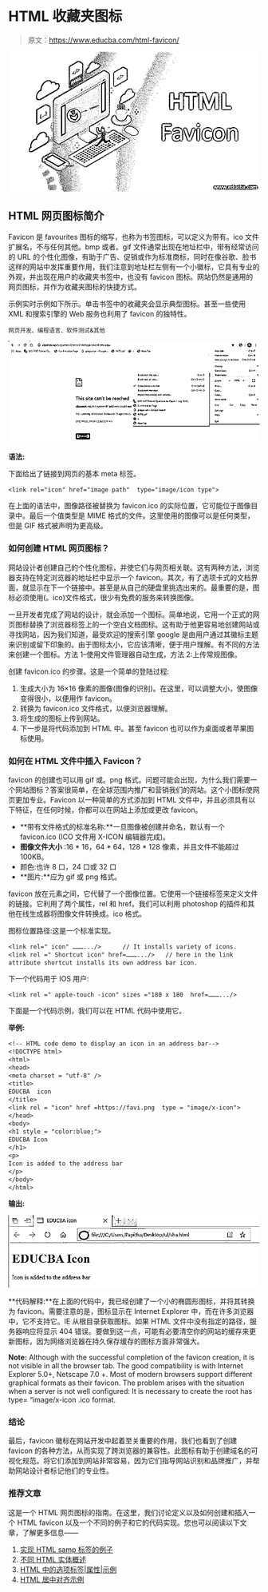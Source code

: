 # HTML 收藏夹图标

> 原文：<https://www.educba.com/html-favicon/>

![html favicon](img/5ac8998cf512c7c88d6b6273d98813ed.png)



## HTML 网页图标简介

Favicon 是 favourites 图标的缩写，也称为书签图标，可以定义为带有。ico 文件扩展名，不与任何其他。bmp 或者。gif 文件通常出现在地址栏中，带有经常访问的 URL 的个性化图像，有助于广告、促销或作为标准商标，同时在像谷歌、脸书这样的网站中发挥重要作用，我们注意到地址栏左侧有一个小徽标，它具有专业的外观，并出现在用户的收藏夹书签中，也没有 favicon 图标。网站仍然是通用的网页图标，并作为收藏夹图标的快捷方式。

示例实时示例如下所示。单击书签中的收藏夹会显示典型图标。甚至一些使用 XML 和搜索引擎的 Web 服务也利用了 favicon 的独特性。

<small>网页开发、编程语言、软件测试&其他</small>

![HTML Favicon -1.1](img/891af7278f4ef1fb0ae10ae8cd9e83a1.png)



**语法:**

下面给出了链接到网页的基本 meta 标签。

```
<link rel="icon" href="image path"  type="image/icon type">
```

在上面的语法中，图像路径被替换为 favicon.ico 的实际位置，它可能位于图像目录中。最后一个值类型是 MIME 格式的文件。这里使用的图像可以是任何类型，但是 GIF 格式被声明为更高级。

### 如何创建 HTML 网页图标？

网站设计者创建自己的个性化图标，并使它们与网页相关联。这有两种方法，浏览器支持在特定浏览器的地址栏中显示一个 favicon。其次，有了选项卡式的文档界面，就显示在下一个链接中。甚至是从自己的硬盘里挑选出来的。最重要的是，图标必须使用(。ico)文件格式，很少有免费的服务来转换图像。

一旦开发者完成了网站的设计，就会添加一个图标。简单地说，它用一个正式的网页图标替换了浏览器标签上的一个空白文档图标。这有助于他更容易地创建网站或寻找网站，因为我们知道，最受欢迎的搜索引擎 google 是由用户通过其徽标主题来识别或留下印象的。由于图标太小，它应该清晰，便于用户理解。有不同的方法来创建一个图标。方法 1–使用文件管理器自动生成，方法 2:上传常规图像。

创建 favicon.ico 的步骤。这是一个简单的登陆过程:

1.  生成大小为 16×16 像素的图像(图像的识别)。在这里，可以调整大小，使图像变得很小，以便用作 favicon。
2.  转换为 favicon.ico 文件格式，以便浏览器理解。
3.  将生成的图标上传到网站。
4.  下一步是将代码添加到 HTML 中。甚至 favicon 也可以作为桌面或者苹果图标使用。

### 如何在 HTML 文件中插入 Favicon？

favicon 的创建也可以用 gif 或。png 格式。问题可能会出现，为什么我们需要一个网站图标？答案很简单，在全球范围内推广和营销我们的网站。这个小图标使网页更加专业。Favicon 以一种简单的方式添加到 HTML 文件中，并且必须具有以下特征，在任何时候，你都可以在网站上添加或更改 favicon。

*   **带有文件格式的标准名称:**一旦图像被创建并命名，默认有一个 favicon.ico (ICO 文件用 X-ICON 编辑器完成)。
*   **图像文件大小** :16 * 16，64 * 64，128 * 128 像素，并且文件不能超过 100KB。
*   颜色:也许 8 口，24 口或 32 口
*   **图片:**应为 gif 或 png 格式。

favicon 放在元素之间，它代替了一个图像位置。它使用一个链接标签来定义文件的链接。它利用了两个属性，rel 和 href。我们可以利用 photoshop 的插件和其他在线生成器将图像文件转换成。ico 格式。

图标位置路径:这是一个标准实现。

```
<link rel=" icon" ……….../>      // It installs variety of icons.
<link rel =" Shortcut icon" href=……….../>   // here in the link attribute shortcut installs its own address bar icon.
```

下一个代码用于 IOS 用户:

```
<link rel =" apple-touch -icon" sizes ="180 x 180  href=……….../>
```

下面是一个代码示例，我们可以在 HTML 代码中使用它。

**举例:**

```
<!-- HTML code demo to display an icon in an address bar-->
<!DOCTYPE html>
<html>
<head>
<meta charset = "utf-8" />
<title>
EDUCBA  icon
</title>
<link rel = "icon" href =https://favi.png  type = "image/x-icon">
</head>
<body>
<h1 style = "color:blue;">
EDUCBA Icon
</h1>
<p>
Icon is added to the address bar
</p>
</body>
</html>
```

**输出:**

![HTML Favicon -1.2](img/e92ae1ba747d6a97fb19efeef33690b1.png)



**代码解释:**在上面的代码中，我已经创建了一个小的椭圆形图标，并将其转换为 favicon。需要注意的是，图标显示在 Internet Explorer 中，而在许多浏览器中，它不支持它。IE 从根目录获取图标。如果 HTML 文件中没有指定的路径，服务器响应将显示 404 错误。要做到这一点，可能有必要清空你的网站的缓存来更新图标，因为网络浏览器在持久保存缓存的图标方面非常强大。

**Note:** Although with the successful completion of the favicon creation, it is not visible in all the browser tab. The good compatibility is with Internet Explorer 5.0+, Netscape 7.0 +. Most of modern browsers support different graphical formats as their favicon. The problem arises with the situation when a server is not well configured: It is necessary to create the root has type= “image/x-icon .ico format.

### 结论

最后，favicon 徽标在网站开发中起着至关重要的作用，我们也看到了创建 favicon 的各种方法，从而实现了跨浏览器的兼容性。此图标有助于创建域名的可视化规范。将它们添加到网站非常容易，因为它们指导网站识别和品牌推广，并帮助网站设计者标记他们的专业性。

### 推荐文章

这是一个 HTML 网页图标的指南。在这里，我们讨论定义以及如何创建和插入一个 HTML favicon 以及一个不同的例子和它的代码实现。您也可以阅读以下文章，了解更多信息——

1.  [实现 HTML samp 标签的例子](https://www.educba.com/html-samp-tag/)
2.  [不同 HTML 实体概述](https://www.educba.com/html-entities/)
3.  [HTML 中的选项标签|属性|示例](https://www.educba.com/option-tag-in-html/)
4.  [HTML 居中对齐示例](https://www.educba.com/html-align-center/)





